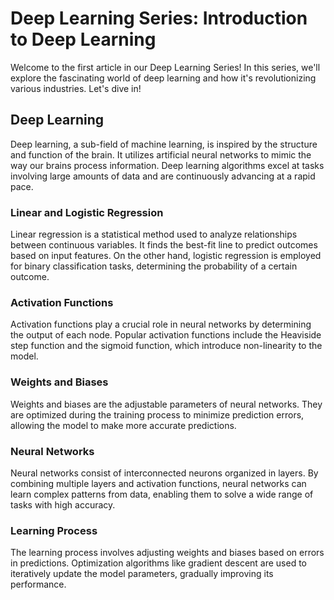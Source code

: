 # Deep Learning Series: Introduction to Deep Learning

Welcome to the first article in our Deep Learning Series! In this series, we'll explore the fascinating world of deep learning and how it's revolutionizing various industries. Let's dive in!

## Deep Learning

Deep learning, a sub-field of machine learning, is inspired by the structure and function of the brain. It utilizes artificial neural networks to mimic the way our brains process information. Deep learning algorithms excel at tasks involving large amounts of data and are continuously advancing at a rapid pace.

### Linear and Logistic Regression

Linear regression is a statistical method used to analyze relationships between continuous variables. It finds the best-fit line to predict outcomes based on input features. On the other hand, logistic regression is employed for binary classification tasks, determining the probability of a certain outcome.

### Activation Functions

Activation functions play a crucial role in neural networks by determining the output of each node. Popular activation functions include the Heaviside step function and the sigmoid function, which introduce non-linearity to the model.

### Weights and Biases

Weights and biases are the adjustable parameters of neural networks. They are optimized during the training process to minimize prediction errors, allowing the model to make more accurate predictions.

### Neural Networks

Neural networks consist of interconnected neurons organized in layers. By combining multiple layers and activation functions, neural networks can learn complex patterns from data, enabling them to solve a wide range of tasks with high accuracy.

### Learning Process

The learning process involves adjusting weights and biases based on errors in predictions. Optimization algorithms like gradient descent are used to iteratively update the model parameters, gradually improving its performance.
